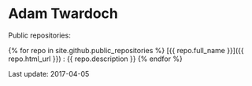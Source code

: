 # Adam Twardoch

Public repositories:

{% for repo in site.github.public_repositories %}
[{{ repo.full_name }}]({{ repo.html_url }})
: {{ repo.description }}
{% endfor %}

Last update: 2017-04-05
